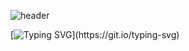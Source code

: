 ![header](https://capsule-render.vercel.app/api?type=Venom&color=auto&height=300&section=header&text=ChaeHyeon's%27s%20GitHub&fontSize=50)

[![Typing SVG](https://readme-typing-svg.demolab.com?font=Fira+Code&weight=500&pause=1000&center=true&width=435&lines=Hi%2C+I'm+yeo+chae+hyeon%F0%9F%91%8B;I+am+a+frontend+developer+specialized+in+design+and+development%2C;with+a+strong+focus+on+user+experience.)](https://git.io/typing-svg)



